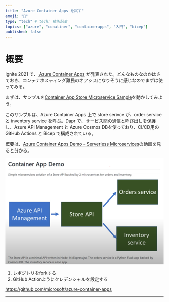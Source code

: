 ```yaml
---
title: "Azure Container Apps を試す"
emoji: "💪"
type: "tech" # tech: 技術記事
topics: ["azure", "conatiner", "containerapps", "入門", "bicep"]
published: false
---
```


# 概要

Ignite 2021 で、[ Azure Container Apps](https://azure.microsoft.com/ja-jp/services/container-apps/) が発表された。どんなものなのかはさておき、コンテナホスティング難民のオアシスになりそうに感じなのでまずは使ってみる。

まずは、サンプルを[Container App Store Microservice Sample](https://github.com/Azure-Samples/container-apps-store-api-microservice)を動かしてみよう。

このサンプルは、Azure Container Apps 上で store serivce が、order service と inventory service を呼ぶ。Dapr で、サービス間の通信と呼び出しを保護し、Azure API Management と Azure Cosmos DBを使っており、CI/CD用の GitHub Actions と Bicep で構成されている。

概要は、[Azure Container Apps Demo - Serverless Microservices](https://www.youtube.com/watch?v=fmGHEJL81rU)の動画を見ると分かる。

![demo](./media/cappdemo01.png)


1. レポジトリをforkする
2. GitHub Actionようにクレデンシャルを設定する

https://github.com/microsoft/azure-container-apps

---

[^1]: 一部の機能は、実装しないことがを選択しているものもある、[ユーザー定義関数 Issue 2](https://github.com/Azure/bicep/issues/2)、外部テンプレート、outer scopeなど。
[^2]: dev-containersの元ネタは、 [ここ](https://github.com/microsoft/vscode-dev-containers/tree/v0.166.1/containers/azure-bicep) 。欲しいものが全部入っているわけではないので、ここに適時必要なものをいれる。自分用にカスタマイズした、dev container を[ここ](https://github.com/takekazuomi/devcontainer-bicep)にあげてある。
[^3]: snippets は[絶賛実装中](https://github.com/Azure/bicep/issues?q=+label%3A%22story%3A+snippets%22)で現時点(0.3.539)で大分良くなった。
[^4]: ARM Template だと、これに`functions` が入るが、bicepでは未実装。
[^5]: そもそも、タイプ情報がたりなかったり、bicepでうまく扱えないパターンがあったりで、まだ足りない部分もある。おかしいなと思ったら、[Missing type validation / inaccuracies #784](https://github.com/Azure/bicep/issues/784) を見ると参考になる。
[^6]: [bicep のFAQ](https://github.com/Azure/bicep#faq)の `Is this ready for production use?` に、`Yes. As of v0.3, Bicep is now supported by Microsoft Support Plans` とある。まだプレビューではあるが、プロダクションに利用できて、 Microsoft Support Plans でサポートされるとある。


